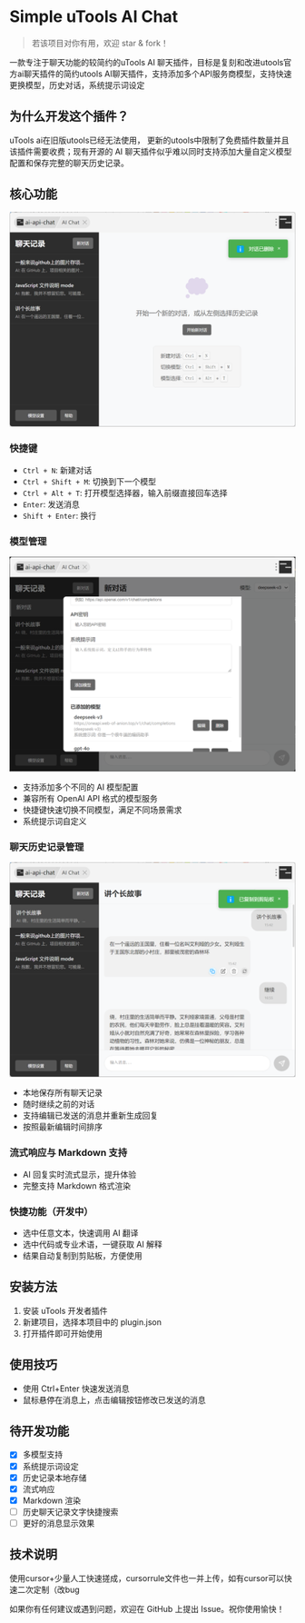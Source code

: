 # Simple uTools AI Chat
> 若该项目对你有用，欢迎 star & fork！

一款专注于聊天功能的较简约的uTools AI 聊天插件，目标是复刻和改进utools官方ai聊天插件的简约utools AI聊天插件，支持添加多个API服务商模型，支持快速更换模型，历史对话，系统提示词设定

## 为什么开发这个插件？

uTools ai在旧版utools已经无法使用， 更新的utools中限制了免费插件数量并且该插件需要收费；现有开源的 AI 聊天插件似乎难以同时支持添加大量自定义模型配置和保存完整的聊天历史记录。



## 核心功能
![主页面](./assets/home_page.png)

### 快捷键
- `Ctrl + N`: 新建对话
- `Ctrl + Shift + M`: 切换到下一个模型
- `Ctrl + Alt + T`: 打开模型选择器，输入前缀直接回车选择
- `Enter`: 发送消息
- `Shift + Enter`: 换行

### 模型管理

![模型管理](./assets/model_manage.png)

- 支持添加多个不同的 AI 模型配置
- 兼容所有 OpenAI API 格式的模型服务
- 快捷键快速切换不同模型，满足不同场景需求
- 系统提示词自定义

### 聊天历史记录管理

![聊天界面](./assets/chat_page.png)

- 本地保存所有聊天记录
- 随时继续之前的对话
- 支持编辑已发送的消息并重新生成回复
- 按照最新编辑时间排序

### 流式响应与 Markdown 支持

- AI 回复实时流式显示，提升体验
- 完整支持 Markdown 格式渲染

### 快捷功能（开发中）
- 选中任意文本，快速调用 AI 翻译
- 选中代码或专业术语，一键获取 AI 解释
- 结果自动复制到剪贴板，方便使用

## 安装方法

1. 安装 uTools 开发者插件
2. 新建项目，选择本项目中的 plugin.json
3. 打开插件即可开始使用

## 使用技巧

- 使用 Ctrl+Enter 快速发送消息
- 鼠标悬停在消息上，点击编辑按钮修改已发送的消息

## 待开发功能

- [x] 多模型支持
- [x] 系统提示词设定
- [x] 历史记录本地存储
- [x] 流式响应
- [x] Markdown 渲染
- [ ] 历史聊天记录文字快捷搜索
- [ ] 更好的消息显示效果

## 技术说明
使用cursor+少量人工快速搓成，cursorrule文件也一并上传，如有cursor可以快速二次定制（改bug

如果你有任何建议或遇到问题，欢迎在 GitHub 上提出 Issue。祝你使用愉快！

